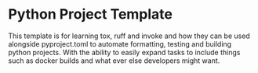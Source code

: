 # Python Project Template

This template is for learning tox, ruff and invoke and how they can be used alongside pyproject.toml to automate formatting, testing and building python projects. With the ability to easily expand tasks to include things such as docker builds and what ever else developers might want.

